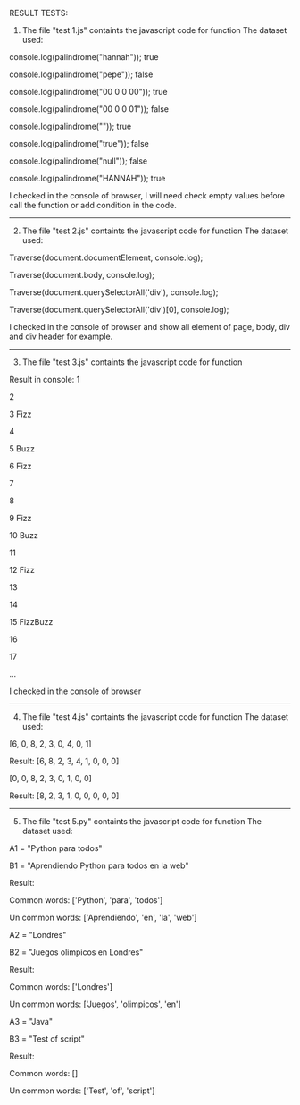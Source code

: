 RESULT TESTS:

1. The file "test 1.js" containts the javascript code for function
The dataset used:

console.log(palindrome("hannah"));
true

console.log(palindrome("pepe"));
false

console.log(palindrome("00 0 0 00"));
true

console.log(palindrome("00 0 0 01"));
false

console.log(palindrome(""));
true

console.log(palindrome("true"));
false

console.log(palindrome("null"));
false

console.log(palindrome("HANNAH"));
true

I checked in the console of browser, I will need check empty values before call the function or add condition in the code.

-------------------------------------------------------------------------------------------

2. The file "test 2.js" containts the javascript code for function
The dataset used:

Traverse(document.documentElement, console.log);

Traverse(document.body, console.log);

Traverse(document.querySelectorAll('div'), console.log);

Traverse(document.querySelectorAll('div')[0], console.log); 


I checked in the console of browser and show all element of page, body, div and div header for example.

-------------------------------------------------------------------------------------------

3. The file "test 3.js" containts the javascript code for function

Result in console:
1

2

3 Fizz

4

5 Buzz

6 Fizz

7

8

9 Fizz

10 Buzz

11

12 Fizz

13

14

15 FizzBuzz

16

17

...

I checked in the console of browser

-------------------------------------------------------------------------------------------

4. The file "test 4.js" containts the javascript code for function
The dataset used:

[6, 0, 8, 2, 3, 0, 4, 0, 1]

Result:  [6, 8, 2, 3, 4, 1, 0, 0, 0]


[0, 0, 8, 2, 3, 0, 1, 0, 0]

Result: [8, 2, 3, 1, 0, 0, 0, 0, 0]

-------------------------------------------------------------------------------------------

5. The file "test 5.py" containts the javascript code for function
The dataset used:

A1 = "Python para todos" 

B1 = "Aprendiendo Python para todos en la web"

Result:

Common words: ['Python', 'para', 'todos']

Un common words:  ['Aprendiendo', 'en', 'la', 'web']



A2 = "Londres" 

B2 = "Juegos olimpicos en Londres"

Result:

Common words: ['Londres']

Un common words:  ['Juegos', 'olimpicos', 'en']



A3 = "Java" 

B3 = "Test of script"

Result:

Common words: []

Un common words:  ['Test', 'of', 'script']


